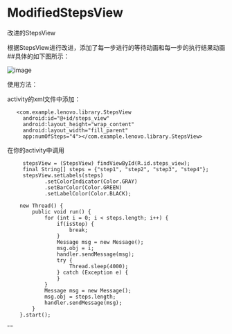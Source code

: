 # ModifiedStepsView
改进的StepsView

根据StepsView进行改进，添加了每一步进行的等待动画和每一步的执行结果动画
##具体的如下图所示：


![image](https://github.com/gpfduoduo/ModifiedStepsView/blob/master/ModifiedStepsView/gif/device-2015-08-18-135551.png "效果图")


使用方法：

activity的xml文件中添加：

       <com.example.lenovo.library.StepsView
         android:id="@+id/steps_view"
         android:layout_height="wrap_content"
         android:layout_width="fill_parent"
         app:numOfSteps="4"></com.example.lenovo.library.StepsView>

在你的activity中调用


         stepsView = (StepsView) findViewById(R.id.steps_view);
         final String[] steps = {"step1", "step2", "step3", "step4"};
         stepsView.setLabels(steps)
                .setColorIndicator(Color.GRAY)
                .setBarColor(Color.GREEN)
                .setLabelColor(Color.BLACK);

        new Thread() {
            public void run() {
                for (int i = 0; i < steps.length; i++) {
                    if(isStop) {
                        break;
                    }
                    Message msg = new Message();
                    msg.obj = i;
                    handler.sendMessage(msg);
                    try {
                        Thread.sleep(4000);
                    } catch (Exception e) {
                    }
                }
                Message msg = new Message();
                msg.obj = steps.length;
                handler.sendMessage(msg);
            }
        }.start();
'''
